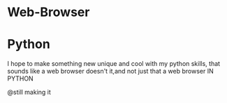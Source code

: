 # Web-Browser
# Python
I hope to make something new unique and cool with my python skills,
that sounds like a web browser doesn't it,and not just that a web browser IN PYTHON

@still making it

